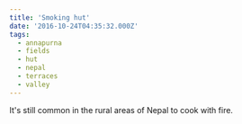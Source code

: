 ```yaml
---
title: 'Smoking hut'
date: '2016-10-24T04:35:32.000Z'
tags:
  - annapurna
  - fields
  - hut
  - nepal
  - terraces
  - valley
---
```


It's still common in the rural areas of Nepal to cook with fire.
